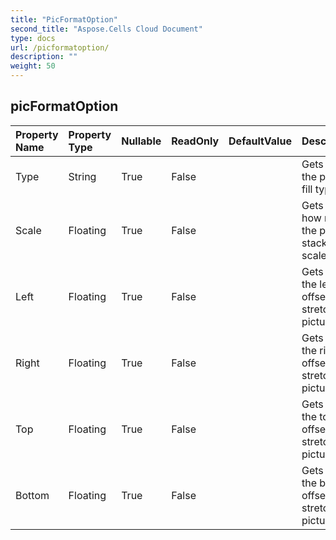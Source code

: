 ```yaml
---
title: "PicFormatOption"
second_title: "Aspose.Cells Cloud Document"
type: docs
url: /picformatoption/
description: ""
weight: 50
---
```


## **picFormatOption**

 

| Property Name | Property Type | Nullable |  ReadOnly | DefaultValue | Description | 
| :- | :- | :- |:- |  :- | :- |
| Type | String | True |  False |  | Gets or sets the picture fill type.  |  
| Scale | Floating | True |  False |  | Gets or sets how many the picture stack and scale with.  |  
| Left | Floating | True |  False |  | Gets or sets the left offset for stretching picture.  |  
| Right | Floating | True |  False |  | Gets or sets the right offset for stretching picture.  |  
| Top | Floating | True |  False |  | Gets or sets the top offset for stretching picture.  |  
| Bottom | Floating | True |  False |  | Gets or sets the bottom offset for stretching picture.  |  

